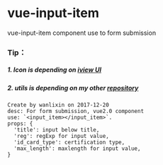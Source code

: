 # vue-input-item
vue-input-item component use to form submission
### Tip：
##### 1. Icon is depending on [iview UI](http://v1.iviewui.com/components/icon)
##### 2. utils is depending on my other [repository](https://github.com/wanlixi/utils.js)


```
Create by wanlixin on 2017-12-20
desc: For form submission, vue2.0 component
use: `<input_item></input_item>`.
props: {
  'title': input below title, 
  'reg': regExp for input value, 
  'id_card_type': certification type, 
  'max_length': maxlength for input value,
}
 ```
